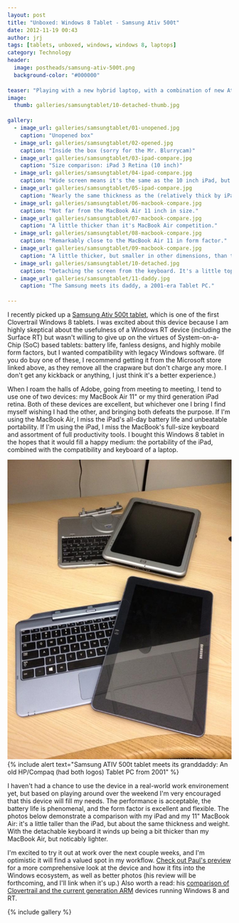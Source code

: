 ```yaml
---
layout: post
title: "Unboxed: Windows 8 Tablet - Samsung Ativ 500t"
date: 2012-11-19 00:43
author: jrj
tags: [tablets, unboxed, windows, windows 8, laptops]
category: Technology
header:
  image: postheads/samsung-ativ-500t.png
  background-color: "#000000"

teaser: "Playing with a new hybrid laptop, with a combination of new Atom processor and Windows 8..."
image:
  thumb: galleries/samsungtablet/10-detached-thumb.jpg

gallery:
  - image_url: galleries/samsungtablet/01-unopened.jpg
    caption: "Unopened box"
  - image_url: galleries/samsungtablet/02-opened.jpg
    caption: "Inside the box (sorry for the Mr. Blurrycam)"
  - image_url: galleries/samsungtablet/03-ipad-compare.jpg
    caption: "Size comparison: iPad 3 Retina (10 inch)"
  - image_url: galleries/samsungtablet/04-ipad-compare.jpg
    caption: "Wide screen means it's the same as the 10 inch iPad, but taller."
  - image_url: galleries/samsungtablet/05-ipad-compare.jpg
    caption: "Nearly the same thickness as the (relatively thick by iPad standards) iPad 3."
  - image_url: galleries/samsungtablet/06-macbook-compare.jpg
    caption: "Not far from the MacBook Air 11 inch in size."
  - image_url: galleries/samsungtablet/07-macbook-compare.jpg
    caption: "A little thicker than it's MacBook Air competition."
  - image_url: galleries/samsungtablet/08-macbook-compare.jpg
    caption: "Remarkably close to the MacBook Air 11 in form factor."
  - image_url: galleries/samsungtablet/09-macbook-compare.jpg
    caption: "A little thicker, but smaller in other dimensions, than the MacBook Air 11."
  - image_url: galleries/samsungtablet/10-detached.jpg
    caption: "Detaching the screen from the keyboard. It's a little top-heavy when attached."
  - image_url: galleries/samsungtablet/11-daddy.jpg
    caption: "The Samsung meets its daddy, a 2001-era Tablet PC."

---
```


I recently picked up a <a href="http://www.microsoftstore.com/store/msstore/pd/Samsung-ATIV-Smart-PC-500T-Tablet/productID.256043200/parentCategoryID.44066900/categoryID.60424800/list.true">Samsung Ativ 500t tablet</a>, which is one of the first Clovertrail Windows 8 tablets. I was excited about this device because I am highly skeptical about the usefulness of a Windows RT device (including the Surface RT) but wasn't willing to give up on the virtues of System-on-a-Chip (SoC) based tablets: battery life, fanless designs, and highly mobile form factors, but I wanted compatibility with legacy Windows software. (If you do buy one of these, I recommend getting it from the Microsoft store linked above, as they remove all the crapware but don't charge any more. I don't get any kickback or anything, I just think it's a better experience.)

When I roam the halls of Adobe, going from meeting to meeting, I tend to use one of two devices: my MacBook Air 11" or my third generation iPad retina. Both of these devices are excellent, but whichever one I bring I find myself wishing I had the other, and bringing both defeats the purpose. If I'm using the MacBook Air, I miss the iPad's all-day battery life and unbeatable portability. If I'm using the iPad, I miss the MacBook's full-size keyboard and assortment of full productivity tools. I bought this Windows 8 tablet in the hopes that it would fill a happy medium: the portability of the iPad, combined with the compatibility and keyboard of a laptop.

![Samsung tablet next to 12-year-old HP tablet](/images/galleries/samsungtablet/11-daddy.jpg)
{% include alert text="Samsung ATIV 500t tablet meets its granddaddy: An old HP/Compaq (had both logos) Tablet PC from 2001" %}

I haven't had a chance to use the device in a real-world work environement yet, but based on playing around over the weekend I'm very encouraged that this device will fill my needs. The performance is acceptable, the battery life is phenomenal, and the form factor is excellent and flexible. The photos below demonstrate a comparison with my iPad and my 11" MacBook Air: it's a little taller than the iPad, but about the same thickness and weight. With the detachable keyboard it winds up being a bit thicker than my MacBook Air, but noticably lighter.

I'm excited to try it out at work over the next couple weeks, and I'm optimistic it will find a valued spot in my workflow. <a href="http://winsupersite.com/windows-8/samsung-ativ-smart-pc-first-impressions-and-photos" target="_blank">Check out Paul's preview</a> for a more comprehensive look at the device and how it fits into the Windows ecosystem, as well as better photos (his review will be forthcoming, and I'll link when it's up.) Also worth a read: his <a href="http://winsupersite.com/windows-8/windows-8-architecture-wars-part-1-clover-trail-vs-arm" target="_blank">comparison of Clovertrail and the current generation ARM</a> devices running Windows 8 and RT.

{% include gallery %}
